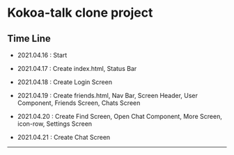 # Kokoa-talk clone project

## Time Line

- 2021.04.16 : Start
- 2021.04.17 : Create index.html, Status Bar
- 2021.04.18 : Create Login Screen
- 2021.04.19 : Create friends.html, Nav Bar, Screen Header, User Component, Friends Screen, Chats Screen
- 2021.04.20 : Create Find Screen, Open Chat Component, More Screen, icon-row, Settings Screen

- 2021.04.21 : Create Chat Screen

---
